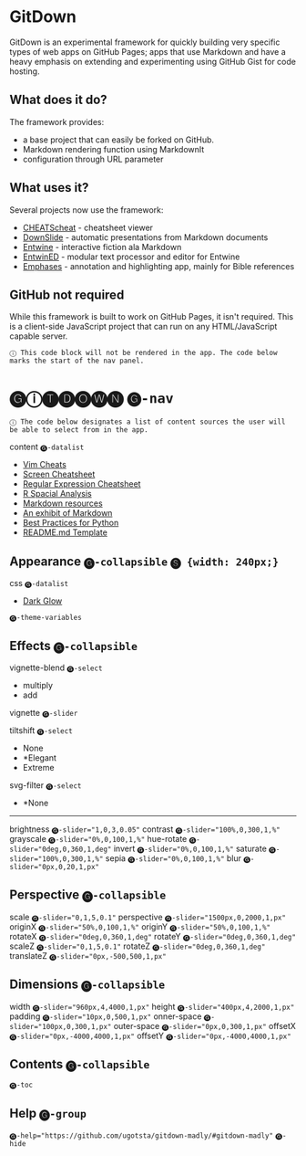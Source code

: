 # GitDown
GitDown is an experimental framework for quickly building very specific types of web apps on GitHub Pages; apps that use Markdown and have a heavy emphasis on extending and experimenting using GitHub Gist for code hosting.

## What does it do?
The framework provides:
- a base project that can easily be forked on GitHub.
- Markdown rendering function using MarkdownIt
- configuration through URL parameter

## What uses it?
Several projects now use the framework:
- [CHEATScheat](https://ugotsta.github.io/cheats/) - cheatsheet viewer
- [DownSlide](https://ugotsta.github.io/downslide/) - automatic presentations from Markdown documents
- [Entwine](https://ugotsta.github.io/entwine/) - interactive fiction ala Markdown
- [EntwinED](https://ugotsta.github.io/entwined/) - modular text processor and editor for Entwine
- [Emphases](https://ugotsta.github.io/emphases/) - annotation and highlighting app, mainly for Bible references

## GitHub not required
While this framework is built to work on GitHub Pages, it isn't required. This is a client-side JavaScript project that can run on any HTML/JavaScript capable server.

`ⓘ This code block will not be rendered in the app. The code below marks the start of the nav panel.`

# 🅖ⓘ🅣🅓🅞🅦🅝 `🅖-nav`

`ⓘ The code below designates a list of content sources the user will be able to select from in the app.`

content `🅖-datalist`
- [Vim Cheats](https://gist.github.com/c002acb756d5cf09b1ad98494a81baa3)
- [Screen Cheatsheet](https://gist.github.com/af918e1618682638aa82)
- [Regular Expression Cheatsheet](https://gist.github.com/3893f6ac9447f7ee27fe)
- [R Spacial Analysis](https://gist.github.com/fc661f26ef51eae6377b)
- [Markdown resources](https://gist.github.com/eba62d45c82d0767a5a0)
- [An exhibit of Markdown](https://gist.github.com/deb74713e6aff8fdfce2)
- [Best Practices for Python](https://gist.github.com/7001839)
- [README.md Template](https://gist.github.com/109311bb0361f32d87a2)

## Appearance `🅖-collapsible` `🅢 {width: 240px;}`

css `🅖-datalist`
- [Dark Glow](https://gist.github.com/c6d0a4d16b627d72563b43b60a164c31)

`🅖-theme-variables`

## Effects `🅖-collapsible`

vignette-blend `🅖-select`
- multiply
- add

vignette `🅖-slider`

tiltshift `🅖-select`
- None
- *Elegant
- Extreme

svg-filter `🅖-select`
- *None

-----

brightness `🅖-slider="1,0,3,0.05"`
contrast `🅖-slider="100%,0,300,1,%"`
grayscale `🅖-slider="0%,0,100,1,%"`
hue-rotate `🅖-slider="0deg,0,360,1,deg"`
invert `🅖-slider="0%,0,100,1,%"`
saturate `🅖-slider="100%,0,300,1,%"`
sepia `🅖-slider="0%,0,100,1,%"`
blur `🅖-slider="0px,0,20,1,px"`

## Perspective `🅖-collapsible`

scale `🅖-slider="0,1,5,0.1"`
perspective `🅖-slider="1500px,0,2000,1,px"`
originX `🅖-slider="50%,0,100,1,%"`
originY `🅖-slider="50%,0,100,1,%"`
rotateX `🅖-slider="0deg,0,360,1,deg"`
rotateY `🅖-slider="0deg,0,360,1,deg"`
scaleZ `🅖-slider="0,1,5,0.1"`
rotateZ `🅖-slider="0deg,0,360,1,deg"`
translateZ `🅖-slider="0px,-500,500,1,px"`

## Dimensions `🅖-collapsible`

width `🅖-slider="960px,4,4000,1,px"`
height `🅖-slider="400px,4,2000,1,px"`
padding `🅖-slider="10px,0,500,1,px"`
onner-space `🅖-slider="100px,0,300,1,px"`
outer-space `🅖-slider="0px,0,300,1,px"`
offsetX `🅖-slider="0px,-4000,4000,1,px"`
offsetY `🅖-slider="0px,-4000,4000,1,px"`

## Contents `🅖-collapsible`

`🅖-toc`

## Help `🅖-group`

`🅖-help="https://github.com/ugotsta/gitdown-madly/#gitdown-madly"`
`🅖-hide`